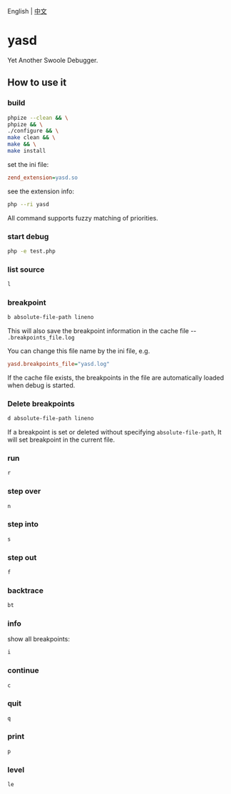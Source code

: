 English | [中文](./README-CN.md)

# yasd

Yet Another Swoole Debugger.

## How to use it

### build

```bash
phpize --clean && \
phpize && \
./configure && \
make clean && \
make && \
make install
```

set the ini file:

```ini
zend_extension=yasd.so
```

see the extension info:

```bash
php --ri yasd
```

All command supports fuzzy matching of priorities.

### start debug

```bash
php -e test.php
```

### list source

```bash
l
```

### breakpoint

```bash
b absolute-file-path lineno
```

This will also save the breakpoint information in the cache file -- `.breakpoints_file.log`

You can change this file name by the ini file, e.g.

```ini
yasd.breakpoints_file="yasd.log"
```

If the cache file exists, the breakpoints in the file are automatically loaded when debug is started.

### Delete breakpoints

```bash
d absolute-file-path lineno
```

If a breakpoint is set or deleted without specifying `absolute-file-path`, It will set breakpoint in the current file.

### run

```bash
r
```

### step over

```bash
n
```

### step into

```bash
s
```

### step out

```bash
f
```

### backtrace

```bash
bt
```

### info

show all breakpoints:

```bash
i
```

### continue

```bash
c
```

### quit

```bash
q
```

### print

```bash
p
```

### level

```bash
le
```
